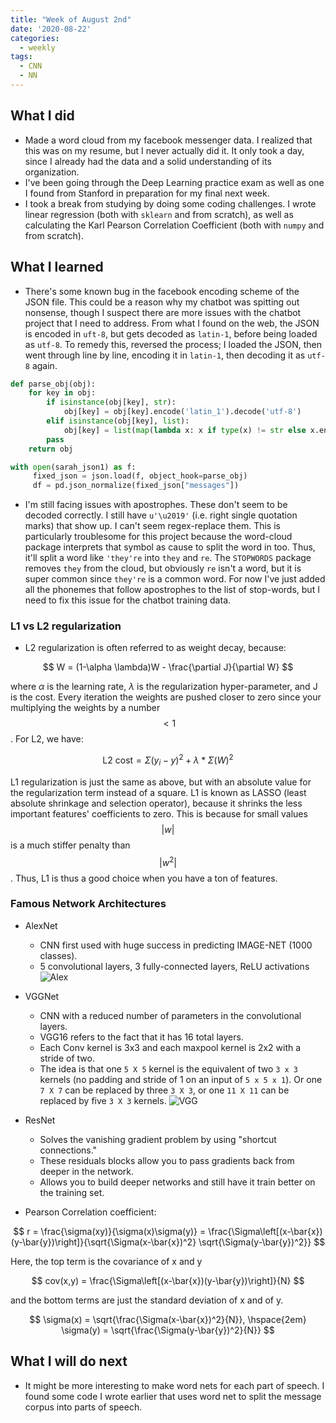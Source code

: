```yaml
---
title: "Week of August 2nd"
date: '2020-08-22'
categories:
  - weekly
tags:
  - CNN
  - NN
---
```


## What I did

- Made a word cloud from my facebook messenger data. I realized that this was on my resume, but I never actually did it.
It only took a day, since I already had the data and a solid understanding of its organization.
- I've been going through the Deep Learning practice exam as well as one I found from Stanford in preparation for my final next week.
- I took a break from studying by doing some coding challenges. I wrote linear regression (both with `sklearn` and from scratch), as well as calculating the Karl Pearson Correlation Coefficient (both with `numpy` and from scratch).

## What I learned

- There's some known bug in the facebook encoding scheme of the JSON file. This could be a reason why my chatbot was spitting
out nonsense, though I suspect there are more issues with the chatbot project that I need to address. From what I found on the web,
the JSON is encoded in `uft-8`, but gets decoded as `latin-1`, before being loaded as `utf-8`. To remedy this, reversed the process; I loaded the JSON, then went through line by line, encoding it in `latin-1`, then decoding it as `utf-8` again.

```python
def parse_obj(obj):
    for key in obj:
        if isinstance(obj[key], str):
            obj[key] = obj[key].encode('latin_1').decode('utf-8')
        elif isinstance(obj[key], list):
            obj[key] = list(map(lambda x: x if type(x) != str else x.encode('latin_1').decode('utf-8'), obj[key]))
        pass
    return obj

with open(sarah_json1) as f:
     fixed_json = json.load(f, object_hook=parse_obj)
     df = pd.json_normalize(fixed_json["messages"])
```

- I'm still facing issues with apostrophes. These don't seem to be decoded correctly. I still have `u'\u2019'` (i.e. right single quotation
marks) that show up. I can't seem regex-replace them. This is particularly troublesome for this project because the word-cloud package
interprets that symbol as cause to split the word in too. Thus, it'll split a word like `'they're` into `they` and `re`. The `STOPWORDS` package removes `they` from the cloud, but obviously `re` isn't a word, but it is super common since `they're` is a common word. For now I've just added all the phonemes that follow apostrophes to the list of stop-words, but I need to fix this issue for the chatbot training data.

### L1 vs L2 regularization

- L2 regularization is often referred to as weight decay, because:

$$
W = (1-\alpha \lambda)W - \frac{\partial J}{\partial W}
$$

where $\alpha$ is the learning rate, $\lambda$ is the regularization hyper-parameter, and J is the cost. Every iteration the weights are pushed closer to zero since your multiplying the weights by a number $$<1$$. For L2, we have:

$$
\text{L2 cost} = \Sigma (y_i - y)^2 + \lambda * \Sigma(W)^2
$$

L1 regularization is just the same as above, but with an absolute value for the regularization term instead of a square. L1 is known as LASSO (least absolute shrinkage and selection operator), because it shrinks the less important features' coefficients to zero. This is because for small values $$|w|$$ is a much stiffer penalty than $$|w^2|$$. Thus, L1 is thus a good choice when you have a ton of features.

### Famous Network Architectures

- AlexNet
  - CNN first used with huge success in predicting IMAGE-NET (1000 classes).
  - 5 convolutional layers, 3 fully-connected layers, ReLU activations
  ![Alex](https://miro.medium.com/max/875/1*bD_DMBtKwveuzIkQTwjKQQ.png)
- VGGNet
  - CNN with a reduced number of parameters in the convolutional layers.
  - VGG16 refers to the fact that it has 16 total layers.
  - Each Conv kernel is 3x3 and each maxpool kernel is 2x2 with a stride of two.
  - The idea is that one `5 X 5` kernel is the equivalent of two `3 x 3` kernels (no padding and
    stride of 1 on an input of `5 x 5 x 1`). Or one `7 X 7` can be replaced by three `3 X 3`, or one `11 X 11` can be replaced by five `3 X 3` kernels.
  ![VGG](https://miro.medium.com/max/875/1*HzxRI1qHXjiVXla-_NiMBA.png)

- ResNet
  - Solves the vanishing gradient problem by using "shortcut connections."
  - These residuals blocks allow you to pass gradients back from deeper in the network.
  - Allows you to build deeper networks and still have it train better on the training set.

- Pearson Correlation coefficient:

$$
r = \frac{\sigma(xy)}{\sigma(x)\sigma(y)} = \frac{\Sigma\left[(x-\bar{x})(y-\bar{y})\right]}{\sqrt{\Sigma(x-\bar{x})^2} \sqrt{\Sigma(y-\bar{y})^2}}
$$

Here, the top term is the covariance of x and y

$$
cov(x,y) = \frac{\Sigma\left[(x-\bar{x})(y-\bar{y})\right]}{N}
$$

and the bottom terms are just the standard deviation of x and of y.

$$
\sigma(x) = \sqrt{\frac{\Sigma(x-\bar{x})^2}{N}}, \hspace{2em} \sigma(y) = \sqrt{\frac{\Sigma(y-\bar{y})^2}{N}}
$$

## What I will do next

- It might be more interesting to make word nets for each part of speech. I found some code I wrote earlier that uses word net to split the message corpus into parts of speech.
